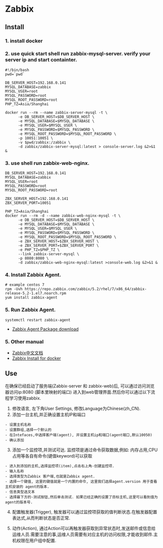 # Zabbix

## Install
### 1. install docker
### 2. use quick start shell run zabbix-mysql-server. verify your server ip and start containter.
```
#!/bin/bash
pwd=`pwd`

DB_SERVER_HOST=192.168.0.141
MYSQL_DATABASE=zabbix
MYSQL_USER=root
MYSQL_PASSWORD=root
MYSQL_ROOT_PASSWORD=root
PHP_TZ=Asia/Shanghai

docker run --rm --name zabbix-server-mysql -t \
      -e DB_SERVER_HOST=$DB_SERVER_HOST \
      -e MYSQL_DATABASE=$MYSQL_DATABASE \
      -e MYSQL_USER=$MYSQL_USER \
      -e MYSQL_PASSWORD=$MYSQL_PASSWORD \
      -e MYSQL_ROOT_PASSWORD=$MYSQL_ROOT_PASSWORD \
      -p 10051:10051 \
      -v $pwd/zabbix:/zabbix \
      -d zabbix/zabbix-server-mysql:latest > console-server.log &2>&1 &

```

### 3. use shell run zabbix-web-nginx.
```
DB_SERVER_HOST=192.168.0.141
MYSQL_DATABASE=zabbix
MYSQL_USER=root
MYSQL_PASSWORD=root
MYSQL_ROOT_PASSWORD=root

ZBX_SERVER_HOST=192.168.0.141
ZBX_SERVER_PORT=10051

PHP_TZ=Asia/Shanghai
docker run --rm -d --name zabbix-web-nginx-mysql -t \
      -e DB_SERVER_HOST=$DB_SERVER_HOST \
      -e MYSQL_DATABASE=$MYSQL_DATABASE \
      -e MYSQL_USER=$MYSQL_USER \
      -e MYSQL_PASSWORD=$MYSQL_PASSWORD \
      -e MYSQL_ROOT_PASSWORD=$MYSQL_ROOT_PASSWORD \
      -e ZBX_SERVER_HOST=$ZBX_SERVER_HOST \
      -e ZBX_SERVER_PORT=$ZBX_SERVER_PORT \
      -e PHP_TZ=$PHP_TZ \
      --link zabbix-server-mysql \
      -p 8080:8080 \
      -d zabbix/zabbix-web-nginx-mysql:latest >console-web.log &2>&1 &

```
### 4. Install Zabbix Agent. 
```
# example centos 7
rpm -Uvh https://repo.zabbix.com/zabbix/5.2/rhel/7/x86_64/zabbix-release-5.2-1.el7.noarch.rpm
yum install zabbix-agent

```
### 5. Run Zabbix Agent.
```
systemctl restart zabbix-agent
```


* [Zabbix Agent Package download](https://www.zabbix.com/download?zabbix=5.2&os_distribution=red_hat_enterprise_linux&os_version=8&db=mysql)

### 5. Other manual
* [Zabbix中文文档](https://www.zabbix.com/documentation/3.4/zh/manual/config/triggers/trigger)
* [Zabbix Install for docker](https://www.zabbix.com/documentation/current/manual/installation/containers)


## Use
在确保已经启动了服务端(Zabbix-server 和 zabbix-web)后, 可以通过访问浏览器访问ip:8080 (脚本里映射的端口) 进入到web管理界面.然后你可以通过以下流程学习使用zabbix.
1. 修改语言, 左下角User Settings, 修改Language为Chinese(zh_CN).
2. 添加一台主机,并正确设置主机IP和端口
```
- 设置主机名称
- 设置群组,选择一个默认的
- 在Intefaces,中选择客户端(agent), 并设置主机ip和端口(agent端口,默认10050)
- 确认添加
```
3. 添加一个监控项,并测试可达. 监控项是通过命令获取数据,例如: 内存占用,CPU占用等各自有命令(键值keyword)可以获取
```
- 进入到添加的主机,选择监控项(item),点击右上角-创建监控项.
- 输入名称
- 选择类型为Zabbix 客户端,也就是Zabbix agent.
- 选择一个键值, 这里的键值就是一个内置的命令, 这里我们选择agent.version 用于查看主机安装的 agent的版本.
- 信息类型选文本
- 选择最下方的-测试按钮,然后单击测试. 如果已经正确的设置了目标主机,这里可以看到值为agent的版本号.

```
4.  配置触发器(Trigger), 触发器可以通过监控项获取的值判断状态.在触发器配置表达式,从而判断状态是否正常.

5. 动作(Action), 通过Action可以再触发器获取到异常状态时,发送邮件或信息给运维人员.需要注意的事,运维人员需要有对应主机的访问权限,才能收到邮件.主机权限在用户组中配置.